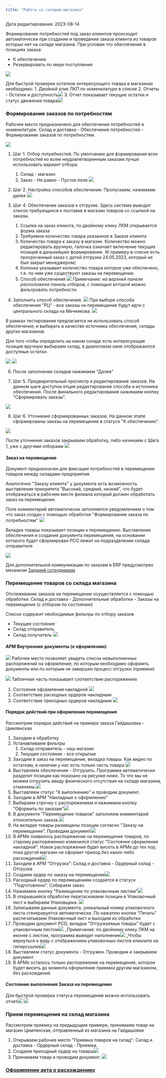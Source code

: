 ```yaml
---
title: "Работа со складом магазина"
---
```

Дата редактирования: 2023-08-14

Формирование потребностей под заказ клиентов происходит автоматически при создании и проведении заказа клиента из товаров которых нет на складе магазина. При условии что обеспечение в позициях заказа:
- К обеспечению
- Резервировать по мере поступления

![](ERP/_attach/Pasted%20image%2020230712101447.png)

Для быстрой проверки остатков интересующего товара в магазинах необходимо:
	1. Двойной клик ЛКП по номенклатуре в списке
	2. Отчеты - Остатки и доступность![](ERP/_attach/Pasted%20image%2020230712151315.png)
	3. Отчет показывает текущие остатки и статус движения товара![](ERP/_attach/Pasted%20image%2020230712151358.png)
### Формирование заказов по потребностям
Рабочее место предназначено для обеспечения потребностей в номенклатуре. Склад и доставка - Обеспечение потребностей - Формирование заказов по потребностям.

![](ERP/_attach/Pasted%20image%2020230712105040.png)

1. Шаг 1. Отбор потребностей. По умолчанию для формирования всех потребностей ко всем неудовлетворенным заказам лучше использовать вариант отбора:
	1. Склад - магазин
	2. Заказ - Не равно - Пустое поле
![](ERP/_attach/Pasted%20image%2020230712105937.png)

2. Шаг 2. Настройка способов обеспечения. Пропускаем, нажимаем далее
![](ERP/_attach/Pasted%20image%2020230712110056.png)

3. Шаг 4. Обеспечение заказов к отгрузке. Здесь система выводит список требующихся к поставке в магазин товаров со ссылкой на заказы.
	1. Ссылка на заказ клиента, по двойному клику ЛКМ открывается форма заказа
	2. Требуемое количество товара указанное в Заказе клиента
	3. Количество товара к заказу в магазин. Количество можно редактировать вручную, галочка означает включение текущих позиций в дальнейшее формирование. (К примеру в списке есть просроченный заказ с датой отгрузки 24.05.2023, который не был закрыт менеджером) 
	4. Колонка указывает количество товара которое уже обеспечено, т.е. по ним уже существуют заказы на перемещение.
	5. Способ обеспечения
![](ERP/_attach/Pasted%20image%2020230712110718.png)
_Примечание: на верхней панели расположена панель отборов, с помощью которой можно фильтровать потребности._

5. Заполнить способ обеспечения. 
![](ERP/_attach/Pasted%20image%2020230712121327.png)
При выборе способа обеспечения "РЦ" - все заказы на перемещение будут идти с центрального склада на Мечникова.
![](ERP/_attach/Pasted%20image%2020230712143555.png)

В рамках тестирования предлагается не использовать способ обеспечения, и выбирать в качестве источника обеспечения, склады других магазинов. 

Для того чтобы определить на каком складе есть интересующая позиция вручную выбираем склад, в диалоговом окне отображаются доступные остатки.

![](ERP/_attach/Pasted%20image%2020230712153040.png)
![](ERP/_attach/Pasted%20image%2020230712153203.png)

6. После заполнения складов нажимаем "Далее" 

7. Шаг 5. Предварительный просмотр и редактирование заказов. На данном шаге доступна опция редактирования способа и источника обеспечения.  После финального редактирования нажимаем кнопку "Сформировать заказы".

![](ERP/_attach/Pasted%20image%2020230712153345.png)

8. Шаг 6. Уточнение сформированных заказов. На данном этапе сформированы заказы на перемещение в статусе "К обеспечению". 

![](ERP/_attach/Pasted%20image%2020230712153529.png)

После уточнения заказов закрываем обработку, либо начинаем с Шага 1, уже с другими отборами
![](ERP/_attach/Pasted%20image%2020230712155938.png)

#### Заказ на перемещение

Документ предназначен для фиксации потребностей в перемещении товаров между складами предприятия.

Аналогично "Заказу клиента" у документа есть возможность выставления приоритета "Высокий, средний, низкий", что будет отображаться в рабочем месте филиала который должен обработать заказ на перемещение.

Поле комментарий автоматически заполняется уведомлением о том что заказ создан с помощью обработки "Формирование заказа по потребностям"
![](ERP/_attach/Pasted%20image%2020230712160230.png)

Вкладка товары показывает позиции к перемещению. Выставление обеспечения и создание документа перемещения, на основании которого будет сформирован РСО лежит на подразделении склада отправителя

![](ERP/_attach/Pasted%20image%2020230712160343.png)

Для дополнительной коммуникации по заказам в ERP предусмотрен механизм
[Заданий сотрудникам](ERP/Управление%20продажами/Запчасти/Задания%20сотрудникам%20в%201С%20ERP.md)
### Перемещение товаров со склада магазина

Отслеживание заказов на перемещение осуществляется с помощью обработки:
Склад и доставка - Дополнительные обработки - Заказы на перемещение (с отбором по состоянию)

Список содержит необходимые фильтры по отбору заказов
- Текущее состояние
- Склад отправитель
- Склад получатель
![](ERP/_attach/Pasted%20image%2020230713132504.png)
#### АРМ Внутренние документы (к оформлению) 
 ![](ERP/_attach/Pasted%20image%2020230713140420.png)
Рабочее место позволяет увидеть список невыполненных распоряжений на оформление, по которым необходимо оформить документы или по которым не завершен процесс отгрузки (приемки)

![](ERP/_attach/Pasted%20image%2020230713140807.png)
Табличная часть показывает соответствие распоряжению
1. Состояние оформления накладной
	 ![](ERP/_attach/Pasted%20image%2020230713141020.png)
 2. Соответствие расходных ордеров накладным
 3. Соответствие приходных ордеров накладным
	 ![](ERP/_attach/Pasted%20image%2020230713141142.png)
#### Порядок действий при оформлении перемещения
Рассмотрим порядок действий на примере заказа Гайдашовка - Цимлянская

1. Заходим в обработку
2. Устанавливаем фильтры 
	1. Склад-отправитель - наш магазин
	2. Текущее состояние - все открытые
3. Заходим в заказ на перемещение, вкладка товары.
 Как видно по остаткам, в наличии у нас есть только часть товара.![](ERP/_attach/Pasted%20image%2020230713134407.png)
 4. Выставляем обеспечение - Отгрузить. Программа автоматически разделит позиции как показано на рисунке ниже. То что мы не можем отгрузить ввиду физического отсутствия на складе магазина, отменяем.![](ERP/_attach/Pasted%20image%2020230713134900.png)
 6. Выставляем статус "К выполнению" и проводим документ.
 7. Заходим в АРМ "Накладные к оформлению"
 8. Выбираем строчку с распоряжением и нажимаем кнопку "Оформить по заказам"![](ERP/_attach/Pasted%20image%2020230713143558.png)
 9. В документе "Перемещение товаров" заполняем комментарий относительно заказа.![](ERP/_attach/Pasted%20image%2020230713143737.png)
 10. На вкладке товары размещены позиции согласно "Заказу на перемещение". Проводим документ![](ERP/_attach/Pasted%20image%2020230713143839.png)
 11. В АРМе появилось распоряжение на перемещение товаров, по старому распоряжению изменился статус "Состояние оформления накладной". Новое распоряжение будет висеть в АРМе до тех пор, пока другой магазин не оформит приход без каких-либо расхождений![](ERP/_attach/Pasted%20image%2020230713144024.png)
 12. Заходим в АРМ "Отгрузка": Склад и доставка - Ордерный склад - Отгрузка
 13. Создаем ордер по заказу на перемещение![](ERP/_attach/Pasted%20image%2020230713144533.png)
 14. Расходный ордер по перемещениям создается в статусе "Подготовлено". Собираем заказ.
 15. Нажимаем кнопку "Размещение по упаковочным листам"![](ERP/_attach/Pasted%20image%2020230713144822.png)
 16. В открывшейся обработке перетаскиваем позиции в Упаковочный лист и выбираем Упаковщика.
![](ERP/_attach/Pasted%20image%2020230713144922.png)
17. Записываем данные документа, уникальный номер упаковочного листа сгенерируется автоматически. По нажатию кнопки "Печать" распечатываем Упаковочный лист и выходим из обработки
18. Проводим документ РСО, вкладка "Отгружаемые товары" будет с упаковочным листом![](ERP/_attach/Pasted%20image%2020230713145429.png)
_Примечание: по двойному клику ЛКМ на иконке с листом, программа выведет наполнение![](ERP/_attach/Pasted%20image%2020230713145606.png)
_Чтобы вернуться к виду с отображением упаковочных листов кликните на гиперссылке![](ERP/_attach/Pasted%20image%2020230713145659.png)
19. Выставляем статус документа - Отгружен. Проводим и закрываем документ.
20. В АРМе осталось только распоряжение на перемещение, которое будет висеть до момента оформления приемки другим магазином, без расхождений

#### Состояние выполнения Заказа на перемещение

Для быстрой проверки статуса перемещения можно использовать отчет![](ERP/_attach/Pasted%20image%2020230713153601.png)
![](ERP/_attach/Pasted%20image%2020230713153617.png)

### Прием перемещения на склад магазина

Рассмотрим приемку на предыдущем примере, принимаем товар на магазин Цимлянская, отправленный из магазина на Гайдашовки

1. Открываем рабочее место "Приемка товаров на склад": Склад и доставка - Ордерный склад - Приемка.
2. Создаем приходный ордер на товары![](ERP/_attach/Pasted%20image%2020230713150557.png)
3. Принимаем товар и проводим документ. ![](ERP/_attach/Pasted%20image%2020230713150917.png)

### [Оформление акта о расхождениях](ERP/Управление%20продажами/Запчасти/Расхождения%20после%20перемещения%20(В%20разработке).md)